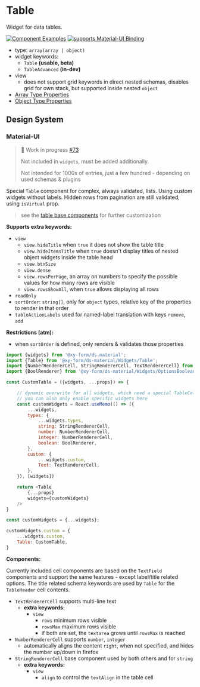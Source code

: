 # Table

Widget for data tables.

[![Component Examples](https://img.shields.io/badge/Examples-green?labelColor=1d3d39&color=1a6754&logoColor=ffffff&style=flat-square)](#demo-ui-generator) [![supports Material-UI Binding](https://img.shields.io/badge/Material-green?labelColor=1a237e&color=0d47a1&logoColor=ffffff&style=flat-square&logo=mui)](#material-ui)

- type: `array(array | object)`
- widget keywords:
    - `Table` **(usable, beta)**
    - `TableAdvanced` **(in-dev)**
- view
    - does not support grid keywords in direct nested schemas, disables grid for own stack, but supported inside nested `object`
- [Array Type Properties](/docs/schema#type-array)
- [Object Type Properties](/docs/schema#type-object)

## Design System

### Material-UI

> 🚧 Work in progress [#73](https://github.com/ui-schema/ui-schema/issues/73)
>
> Not included in `widgets`, must be added additionally.
>
> Not intended for 1000s of entries, just a few hundred - depending on used schemas & plugins

Special `Table` component for complex, always validated, lists. Using custom widgets without labels. Hidden rows from pagination are still validated, using `isVirtual` prop.

> see the [table base components](/docs/ds-material/Table) for further customization

**Supports extra keywords:**

- `view`
    - `view.hideTitle` when `true` it does not show the table title
    - `view.hideItemsTitle` when `true` doesn't display titles of nested object widgets inside the table head
    - `view.btnSize`
    - `view.dense`
    - `view.rowsPerPage`, an array on numbers to specify the possible values for how many rows are visible
    - `view.rowsShowAll`, when `true` allows displaying all rows
- `readOnly`
- `sortOrder`: `string[]`, only for `object` types, relative key of the properties to render in that order
- `tableActionLabels` used for named-label translation with keys `remove`, `add`

**Restrictions (atm):**

- when `sortOrder` is defined, only renders & validates those properties

```js
import {widgets} from '@xy-form/ds-material';
import {Table} from '@xy-form/ds-material/Widgets/Table';
import {NumberRendererCell, StringRendererCell, TextRendererCell} from '@xy-form/ds-material/Widgets/TextFieldCell';
import {BoolRenderer} from '@xy-form/ds-material/Widgets/OptionsBoolean';

const CustomTable = ({widgets, ...props}) => {

    // dynamic overwrite for all widgets, which need a special TableCell formatting
    // you can also only enable specific widgets here
    const customWidgets = React.useMemo(() => ({
        ...widgets,
        types: {
            ...widgets.types,
            string: StringRendererCell,
            number: NumberRendererCell,
            integer: NumberRendererCell,
            boolean: BoolRenderer,
        },
        custom: {
            ...widgets.custom,
            Text: TextRendererCell,
        },
    }), [widgets])

    return <Table
        {...props}
        widgets={customWidgets}
    />
}

const customWidgets = {...widgets};

customWidgets.custom = {
    ...widgets.custom,
    Table: CustomTable,
}
```

**Components:**

Currently included cell components are based on the `TextField` components and support the same features - except label/title related options. The title related schema keywords are used by `Table` for the `TableHeader` cell contents.

- `TextRendererCell` supports multi-line text
    - **extra keywords:**
        - `view`
            - `rows` minimum rows visible
            - `rowsMax` maximum rows visible
            - if both are set, the `textarea` grows until `rowsMax` is reached
- `NumberRendererCell` supports `number`, `integer`
    - automatically aligns the content `right`, when not specified, and hides the number up/down in firefox
- `StringRendererCell` base component used by both others and for `string`
    - **extra keywords:**
        - `view`
            - `align` to control the `textAlign` in the table cell
